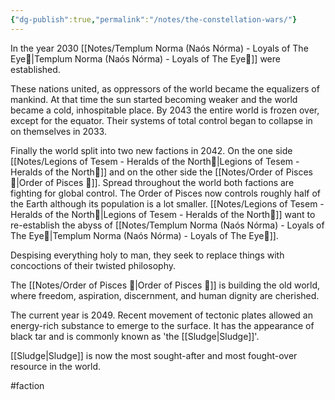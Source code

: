 ```yaml
---
{"dg-publish":true,"permalink":"/notes/the-constellation-wars/"}
---
```



In the year 2030 [[Notes/Templum Norma (Naós Nórma) - Loyals of The Eye🖤\|Templum Norma (Naós Nórma) - Loyals of The Eye🖤]] were established.

These nations united, as oppressors of the world became the equalizers of mankind.
At that time the sun started becoming weaker and the world became a cold, inhospitable place.
By 2043 the entire world is frozen over, except for the equator.
Their systems of total control began to collapse in on themselves in 2033.

Finally the world split into two new factions in 2042.
On the one side [[Notes/Legions of Tesem - Heralds of the North🧬\|Legions of Tesem - Heralds of the North🧬]] and on the other side the [[Notes/Order of Pisces 💪\|Order of Pisces 💪]].
Spread throughout the world both factions are fighting for global control.
The Order of Pisces now controls roughly half of the Earth although its population is a lot smaller.
[[Notes/Legions of Tesem - Heralds of the North🧬\|Legions of Tesem - Heralds of the North🧬]] want to re-establish the abyss of [[Notes/Templum Norma (Naós Nórma) - Loyals of The Eye🖤\|Templum Norma (Naós Nórma) - Loyals of The Eye🖤]].

Despising everything holy to man, they seek to replace things with concoctions of their twisted philosophy.

The [[Notes/Order of Pisces 💪\|Order of Pisces 💪]] is building the old world,
where freedom, aspiration, discernment, and human dignity are cherished.

The current year is 2049. Recent movement of tectonic plates allowed an energy-rich substance to emerge to the surface. It has the appearance of black tar and is commonly known as 'the [[Sludge\|Sludge]]'.

[[Sludge\|Sludge]] is now the most sought-after and most fought-over resource in the world.

#faction 
